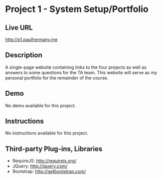 # Project 1 - System Setup/Portfolio

## Live URL
<http://p1.paulhermany.me>

## Description
A single-page website containing links to the four projects as well as answers to some questions for the TA team. This website will serve as my personal portfolio for the remainder of the course.

## Demo
No demo available for this project.

## Instructions
No instructions available for this project.

## Third-party Plug-ins, Libraries
* RequireJS: http://requirejs.org/
* JQuery: http://jquery.com/
* Bootstrap: http://getbootstrap.com/